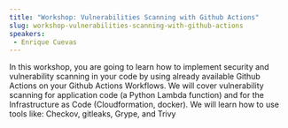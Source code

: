 ```yaml
---
title: "Workshop: Vulnerabilities Scanning with Github Actions"
slug: workshop-vulnerabilities-scanning-with-github-actions
speakers:
 - Enrique Cuevas
---
```


In this workshop, you are going to learn how to implement security and vulnerability scanning in your code by using already available Github Actions on your Github Actions Workflows. We will cover vulnerability scanning for application code (a Python Lambda function) and for the Infrastructure as Code (Cloudformation, docker). We will learn how to use tools like: Checkov, gitleaks, Grype, and Trivy